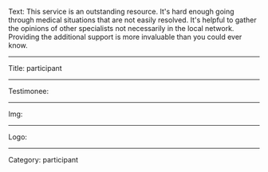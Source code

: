 Text: This service is an outstanding resource. It's hard enough going through medical situations that are not easily resolved. It's helpful to gather the opinions of other specialists not necessarily in the local network. Providing the additional support is more invaluable than you could ever know.

----

Title: participant

----

Testimonee:

----

Img:

----

Logo:

----

Category: participant
